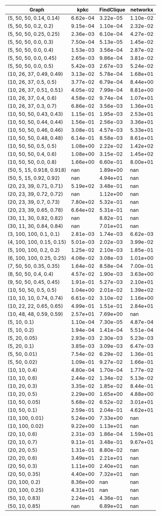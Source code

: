 | Graph                       | kpkc       | FindClique | networkx   |
  ---                         | ---        | ---        | ---
| (5, 50, 50, 0.14, 0.14)     | 6.62e-04   | 3.22e-05   | 1.10e-02   |
| (5, 50, 50, 0.2, 0.2)       | 9.15e-04   | 1.10e-04   | 2.32e-02   |
| (5, 50, 50, 0.25, 0.25)     | 2.36e-03   | 6.10e-04   | 4.27e-02   |
| (5, 50, 50, 0.0, 0.3)       | 7.50e-04   | 5.13e-05   | 1.45e-02   |
| (5, 50, 50, 0.0, 0.4)       | 1.53e-03   | 3.56e-04   | 2.87e-02   |
| (5, 50, 50, 0.0, 0.45)      | 2.65e-03   | 9.86e-04   | 3.81e-02   |
| (5, 50, 50, 0.0, 0.5)       | 5.42e-03   | 2.67e-03   | 5.24e-02   |
| (10, 26, 37, 0.49, 0.49)    | 3.13e-02   | 5.78e-04   | 1.68e+01   |
| (10, 26, 37, 0.5, 0.5)      | 3.77e-02   | 6.79e-04   | 8.44e+00   |
| (10, 26, 37, 0.51, 0.51)    | 4.05e-02   | 7.99e-04   | 8.81e+00   |
| (10, 26, 37, 0.4, 0.6)      | 4.58e-02   | 9.74e-04   | 1.07e+01   |
| (10, 26, 37, 0.3, 0.7)      | 6.86e-02   | 3.56e-03   | 1.36e+01   |
| (10, 50, 50, 0.43, 0.43)    | 1.15e-01   | 1.95e-03   | 2.53e+01   |
| (10, 50, 50, 0.44, 0.44)    | 1.56e-01   | 2.56e-03   | 3.36e+01   |
| (10, 50, 50, 0.46, 0.46)    | 3.08e-01   | 4.57e-03   | 5.33e+01   |
| (10, 50, 50, 0.48, 0.48)    | 6.14e-01   | 8.58e-03   | 8.61e+01   |
| (10, 50, 50, 0.5, 0.5)      | 1.08e+00   | 2.22e-02   | 1.42e+02   |
| (10, 50, 50, 0.4, 0.6)      | 1.08e+00   | 3.15e-02   | 1.45e+02   |
| (10, 50, 50, 0.0, 0.8)      | 1.66e+00   | 6.60e-01   | 8.00e+01   |
| (50, 5, 15, 0.918, 0.918)   | nan        | 1.89e+00   | nan        |
| (50, 5, 15, 0.92, 0.92)     | nan        | 4.94e+01   | nan        |
| (20, 23, 39, 0.71, 0.71)    | 5.19e+02   | 3.48e-01   | nan        |
| (20, 23, 39, 0.72, 0.72)    | nan        | 1.12e+00   | nan        |
| (20, 23, 39, 0.7, 0.73)     | 7.80e+02   | 5.32e-01   | nan        |
| (20, 23, 39, 0.65, 0.78)    | 6.64e+02   | 5.31e-01   | nan        |
| (30, 11, 30, 0.82, 0.82)    | nan        | 8.82e-01   | nan        |
| (30, 11, 30, 0.84, 0.84)    | nan        | 7.01e+01   | nan        |
| (3, 100, 100, 0.1, 0.1)     | 2.81e-03   | 1.74e-03   | 6.62e-03   |
| (4, 100, 100, 0.15, 0.15)   | 5.01e-03   | 2.02e-03   | 3.99e-02   |
| (5, 100, 100, 0.2, 0.2)     | 1.25e-02   | 2.10e-03   | 1.85e-01   |
| (6, 100, 100, 0.25, 0.25)   | 4.08e-02   | 3.08e-03   | 1.01e+00   |
| (7, 50, 50, 0.35, 0.35)     | 1.64e-02   | 8.58e-04   | 7.00e-01   |
| (8, 50, 50, 0.4, 0.4)       | 4.57e-02   | 1.90e-03   | 3.63e+00   |
| (9, 50, 50, 0.45, 0.45)     | 1.91e-01   | 5.27e-03   | 2.10e+01   |
| (10, 50, 50, 0.5, 0.5)      | 1.04e+00   | 2.01e-02   | 1.39e+02   |
| (10, 10, 10, 0.74, 0.74)    | 6.61e-02   | 3.10e-02   | 1.16e+00   |
| (10, 22, 22, 0.65, 0.65)    | 4.99e-01   | 1.51e-01   | 2.84e+01   |
| (10, 48, 48, 0.59, 0.59)    | 2.57e+01   | 7.69e+00   | nan        |
| (5, 10, 0.1)                | 1.10e-04   | 7.30e-05   | 4.87e-04   |
| (5, 10, 0.2)                | 1.94e-04   | 1.41e-04   | 5.51e-04   |
| (5, 20, 0.05)               | 2.93e-03   | 2.30e-03   | 5.23e-03   |
| (5, 20, 0.1)                | 3.85e-03   | 3.09e-03   | 6.47e-03   |
| (5, 50, 0.01)               | 7.54e-02   | 6.29e-02   | 1.36e-01   |
| (5, 50, 0.02)               | 1.09e-01   | 9.27e-02   | 1.66e-01   |
| (10, 10, 0.4)               | 4.80e-04   | 1.70e-04   | 1.77e-02   |
| (10, 10, 0.6)               | 2.44e-02   | 1.34e-02   | 5.13e-02   |
| (10, 20, 0.3)               | 3.35e-02   | 1.85e-02   | 8.44e-01   |
| (10, 20, 0.5)               | 2.29e+00   | 1.65e+00   | 4.88e+00   |
| (10, 50, 0.05)              | 5.68e-02   | 6.52e-02   | 3.01e+01   |
| (10, 50, 0.1)               | 2.59e-01   | 2.04e-01   | 4.62e+01   |
| (10, 100, 0.01)             | 5.24e+00   | 7.33e+00   | nan        |
| (10, 100, 0.02)             | 9.22e+00   | 1.13e+01   | nan        |
| (20, 10, 0.6)               | 2.31e-03   | 1.86e-04   | 1.59e+01   |
| (20, 10, 0.7)               | 9.11e-01   | 3.48e-01   | 9.67e+01   |
| (20, 20, 0.5)               | 1.31e-01   | 8.80e-02   | nan        |
| (20, 20, 0.6)               | 3.49e+01   | 2.21e+01   | nan        |
| (20, 50, 0.3)               | 1.11e+00   | 2.40e+01   | nan        |
| (20, 50, 0.35)              | 4.40e+00   | 7.32e+01   | nan        |
| (20, 100, 0.2)              | 8.36e+00   | nan        | nan        |
| (20, 100, 0.25)             | 4.31e+01   | nan        | nan        |
| (50, 10, 0.83)              | 2.24e+01   | 4.36e-01   | nan        |
| (50, 10, 0.85)              | nan        | 6.89e+01   | nan        |
